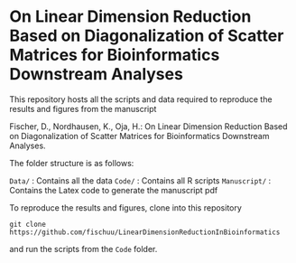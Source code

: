 # On Linear Dimension Reduction Based on Diagonalization of Scatter Matrices for Bioinformatics Downstream Analyses
This repository hosts all the scripts and data required to reproduce the results and figures from the manuscript

Fischer, D., Nordhausen, K., Oja, H.: On Linear Dimension Reduction Based on Diagonalization of Scatter Matrices for Bioinformatics Downstream Analyses.

The folder structure is as follows:

`Data/` : Contains all the data
`Code/` : Contains all R scripts
`Manuscript/` : Contains the Latex code to generate the manuscript pdf

To reproduce the results and figures, clone into this repository

```
git clone https://github.com/fischuu/LinearDimensionReductionInBioinformatics
```

and run the scripts from the `Code` folder.